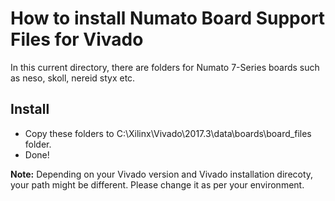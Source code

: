 # How to install Numato Board Support Files for Vivado

 In this current directory, there are folders for Numato 7-Series boards such as neso, skoll, nereid styx etc.

## Install  

* Copy these folders to C:\Xilinx\Vivado\2017.3\data\boards\board_files folder.  
* Done!

**Note:** Depending on your Vivado version and Vivado installation direcoty, your path might be different. Please change it as per your environment.